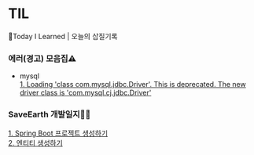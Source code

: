 # TIL
📝Today I Learned | 오늘의 삽질기록


### 에러(경고) 모음집⚠
- mysql<br>
[1. Loading 'class com.mysql.jdbc.Driver'. This is deprecated. The new driver class is 'com.mysql.cj.jdbc.Driver'](WasteofTimeShoveling/20210408.md)


### SaveEarth 개발일지👩‍💻

[1. Spring Boot 프로젝트 생성하기](https://github.com/hwana/TIL/blob/main/SaveEarthProject/20210408.md)<br>
[2. 엔티티 생성하기](https://github.com/hwana/TIL/blob/main/SaveEarthProject/create-entity.md)

